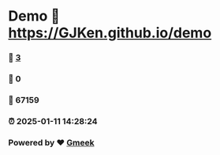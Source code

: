 # Demo :link: https://GJKen.github.io/demo 
### :page_facing_up: [3](https://GJKen.github.io/demo/tag.html) 
### :speech_balloon: 0 
### :hibiscus: 67159 
### :alarm_clock: 2025-01-11 14:28:24 
### Powered by :heart: [Gmeek](https://github.com/Meekdai/Gmeek)
